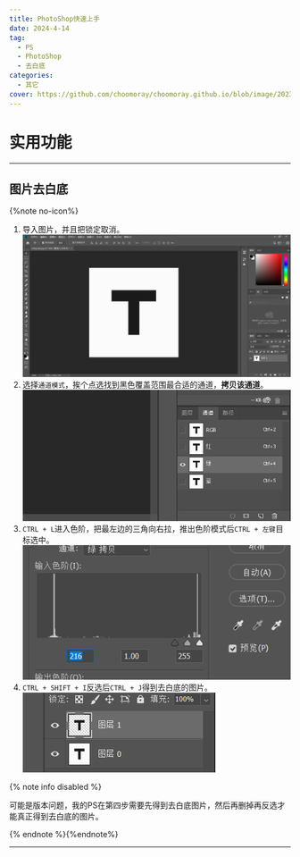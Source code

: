```yaml
---
title: PhotoShop快速上手
date: 2024-4-14
tag:
  - PS
  - PhotoShop
  - 去白底
categories: 
  - 其它
cover: https://github.com/choomoray/choomoray.github.io/blob/image/2023/photoshop%E5%BF%AB%E9%80%9F%E4%B8%8A%E6%89%8B/%E5%B0%81%E9%9D%A2.png?raw=true
---
```


# 实用功能



----

## 图片去白底

{%note no-icon%}

1. 导入图片，并且把锁定取消。![](https://github.com/choomoray/choomoray.github.io/blob/image/2023/photoshop%E5%BF%AB%E9%80%9F%E4%B8%8A%E6%89%8B/%E5%9B%BE%E7%89%87%E5%8E%BB%E7%99%BD%E5%BA%95%201.png?raw=true)
2. 选择`通道模式`，挨个点选找到黑色覆盖范围最合适的通道，**拷贝该通道**。![](https://github.com/choomoray/choomoray.github.io/blob/image/2023/photoshop%E5%BF%AB%E9%80%9F%E4%B8%8A%E6%89%8B/%E5%9B%BE%E7%89%87%E5%8E%BB%E7%99%BD%E5%BA%95%202.png?raw=true)
3. `CTRL + L`进入色阶，把最左边的三角向右拉，推出色阶模式后`CTRL + 左键`目标选中。![](https://github.com/choomoray/choomoray.github.io/blob/image/2023/photoshop%E5%BF%AB%E9%80%9F%E4%B8%8A%E6%89%8B/%E5%9B%BE%E7%89%87%E5%8E%BB%E7%99%BD%E5%BA%95%203.png?raw=true)
4. `CTRL + SHIFT + I`反选后`CTRL + J`得到去白底的图片。![](https://github.com/choomoray/choomoray.github.io/blob/image/2023/photoshop%E5%BF%AB%E9%80%9F%E4%B8%8A%E6%89%8B/%E5%9B%BE%E7%89%87%E5%8E%BB%E7%99%BD%E5%BA%95%204.png?raw=true)

{% note info disabled %}

可能是版本问题，我的PS在第四步需要先得到去白底图片，然后再删掉再反选才能真正得到去白底的图片。

{% endnote %}{%endnote%}

----

